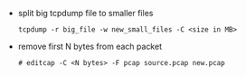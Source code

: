
* split big tcpdump file to smaller files

    ```
    tcpdump -r big_file -w new_small_files -C <size in MB>
    ```

* remove first N bytes from each packet

    ```
    # editcap -C <N bytes> -F pcap source.pcap new.pcap
    ```

